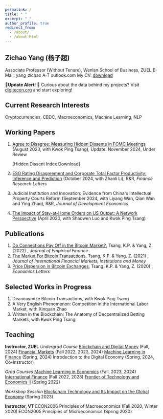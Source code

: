 ```yaml
---
permalink: /
title: " "
excerpt: " "
author_profile: true
redirect_from: 
  - /about/
  - /about.html
---
```

## Zichao Yang (杨子超)
Associate Professor (Without Tenure), Wenlan School of Business, ZUEL
E-Mail: yang_zichao A-T outlook.com
My CV: [download](https://www.dropbox.com/scl/fi/ufzagxkjcdu7rg6dyzu7w/ZichaoYang_CV.pdf?rlkey=051m07qsajhkl22yu8kc4tp6s&dl=0)

🔔**Update Alert!** 🔔 Curious about the data behind my projects? Visit [digitecon.org](https://www.digitecon.org) and start exploring!

## Current Research Interests
Cryptocurrencies, CBDC, Macroeconomics, Machine Learning, NLP

## Working Papers
1. [Agree to Disagree: Measuring Hidden Dissents in FOMC Meetings](https://ssrn.com/abstract=4546049) (August 2023, with Kwok Ping Tsang), Update: November 2024, Under Review

   [[Hidden Dissent Index Download]](https://www.digitecon.org/hidden-dissent-index)

2. [ESG Rating Disagreement and Corporate Total Factor Productivity: Inference and Prediction](https://ssrn.com/abstract=4936528) (October 2024, with Zhanli Li), R&R, *Finance Research Letters*

3. Judicial Institution and Innovation: Evidence from China's Intellectual Property Courts Reform (September 2024, with Liyang Wan, Qian Wan and Ying Zhao), R&R, *Journal of Development Economics*

4. [The Impact of Stay-at-Home Orders on US Output: A Network Perspective](https://ssrn.com/abstract=3571866) (April 2020, with Shaowen Luo and Kwok Ping Tsang)

## Publications
1. [Do Connections Pay Off in the Bitcoin Market?](https://doi.org/10.1016/j.jempfin.2022.02.001), Tsang, K.P. & Yang, Z. (2022) , *Journal of Empirical Finance*
2. [The Market For Bitcoin Transactions](https://doi.org/10.1016/j.intfin.2021.101282), Tsang, K.P. & Yang, Z. (2021) , *Journal of International Financial Markets, Institutions and Money*
3. [Price Dispersion in Bitcoin Exchanges](https://doi.org/10.1016/j.econlet.2020.109379), Tsang, K.P. & Yang, Z. (2020) , *Economics Letters*

## Selected Works in Progress
1. Deanonymize Bitcoin Transactions, with Kwok Ping Tsang
1. A Very English Phenomenon: Competition in the International Labor Market, with Xinquan Zhao
1. Written in the Blockchain: The Anatomy of Deccentralized Betting Markets, with Kwok Ping Tsang

## Teaching
**Instructor, ZUEL**
*Undergrad Course*
[Blockchain and Digital Money](https://yzc.me/teaching/zuel-blockchain_money) (Fall, 2024)
[Financial Markets](https://yzc.me/teaching/zuel-finmkt) (Fall 2022, 2023, 2024)
[Machine Learning in Finance](https://yzc.me/teaching/zuel-ml_undergrad) (Spring, 2024)
Introduction to the Digital Economy (Spring, 2024, Co-Instructor)

*Grad Courses*
[Machine Learning in Economics](https://yzc.me/teaching/zuel-ml_grad) (Fall, 2023, 2024)
[International Finance](https://yzc.me/teaching/zuel-intfin) (Fall 2022, 2023)
[Frontier of Technology and Economics II](https://yzc.me/teaching/zuel-frontier) (Spring 2022)

*Workshop Session*
[Blockchain Technology and Its Impact on the Global Economy](https://yzc.me/teaching/btc-talk) (Spring 2023)

**Instructor, VT**
ECON2006 Principles of Macroeconomics (Fall 2020, Winter 2020)
ECON2005 Principles of Microeconomics (Spring 2020)
